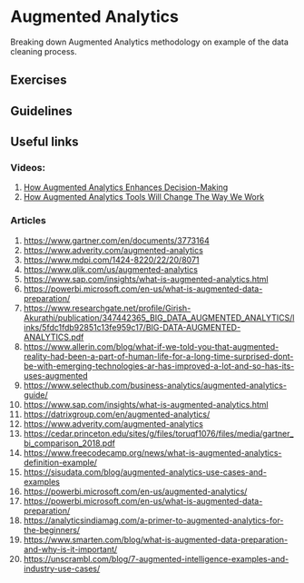 # Augmented Analytics
Breaking down Augmented Analytics methodology on example of the data cleaning process.  

## Exercises 

## Guidelines 

## Useful links 
### Videos:
1. <a href="https://www.youtube.com/watch?v=kyFrQRPGpAM" target="_blank">How Augmented Analytics Enhances Decision-Making</a>
2. <a href="https://www.youtube.com/watch?v=ascreEpm33A&t=0s" target="_blank">How Augmented Analytics Tools Will Change The Way We Work</a>
### Articles
1. https://www.gartner.com/en/documents/3773164
2. https://www.adverity.com/augmented-analytics
3. https://www.mdpi.com/1424-8220/22/20/8071
4. https://www.qlik.com/us/augmented-analytics
5. https://www.sap.com/insights/what-is-augmented-analytics.html
6. https://powerbi.microsoft.com/en-us/what-is-augmented-data-preparation/
7. https://www.researchgate.net/profile/Girish-Akurathi/publication/347442365_BIG_DATA_AUGMENTED_ANALYTICS/links/5fdc1fdb92851c13fe959c17/BIG-DATA-AUGMENTED-ANALYTICS.pdf
8. https://www.allerin.com/blog/what-if-we-told-you-that-augmented-reality-had-been-a-part-of-human-life-for-a-long-time-surprised-dont-be-with-emerging-technologies-ar-has-improved-a-lot-and-so-has-its-uses-augmented
9. https://www.selecthub.com/business-analytics/augmented-analytics-guide/
10. https://www.sap.com/insights/what-is-augmented-analytics.html
11. https://datrixgroup.com/en/augmented-analytics/
12. https://www.adverity.com/augmented-analytics  
13. https://cedar.princeton.edu/sites/g/files/toruqf1076/files/media/gartner_bi_comparison_2018.pdf  
14. https://www.freecodecamp.org/news/what-is-augmented-analytics-definition-example/
15. https://sisudata.com/blog/augmented-analytics-use-cases-and-examples
16. https://powerbi.microsoft.com/en-us/augmented-analytics/ 
17. https://powerbi.microsoft.com/en-us/what-is-augmented-data-preparation/ 
18. https://analyticsindiamag.com/a-primer-to-augmented-analytics-for-the-beginners/ 
19. https://www.smarten.com/blog/what-is-augmented-data-preparation-and-why-is-it-important/
20. https://unscrambl.com/blog/7-augmented-intelligence-examples-and-industry-use-cases/

